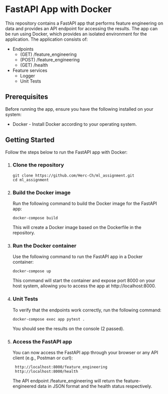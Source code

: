 

# FastAPI App with Docker
This repository contains a FastAPI app that performs feature engineering on data and provides an API endpoint for accessing the results. The app can be run using Docker, which provides an isolated environment for the application. 
The application consists of:

- Endpoints
   * (GET) /feature_engineering 
   * (POST) /feature_engineering 
   * (GET) /health
- Feature services
   * Logger
   * Unit Tests
   

## Prerequisites
Before running the app, ensure you have the following installed on your system:

- Docker - Install Docker according to your operating system.

## Getting Started
Follow the steps below to run the FastAPI app with Docker:

1. ### Clone the repository

       git clone https://github.com/Herc-Ch/ml_assignment.git
       cd ml_assignment
   
1. ### Build the Docker image

   Run the following command to build the Docker image for the FastAPI app:


       docker-compose build
    This will create a Docker image based on the Dockerfile in the repository.

1. ### Run the Docker container

    Use the following command to run the FastAPI app in a Docker container:


       docker-compose up
   
    This command will start the container and expose port 8000 on your host system, allowing you to access the app at http://localhost:8000.

1. ### Unit Tests

    To verify that the endpoints work correctly, run the following command:

       docker-compose exec app pytest .
    
    You should see the results on the console (2 passed).

1. ### Access the FastAPI app

    You can now access the FastAPI app through your browser or any API client (e.g., Postman or curl):


        http://localhost:8000/feature_engineering
        http://localhost:8000/health
    The API endpoint /feature_engineering will return the feature-engineered data in JSON format and the health status respectively.

